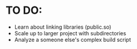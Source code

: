 # TO DO:
* Learn about linking libraries (public.so)
* Scale up to larger project with subdirectories
* Analyze a someone else's complex build script
